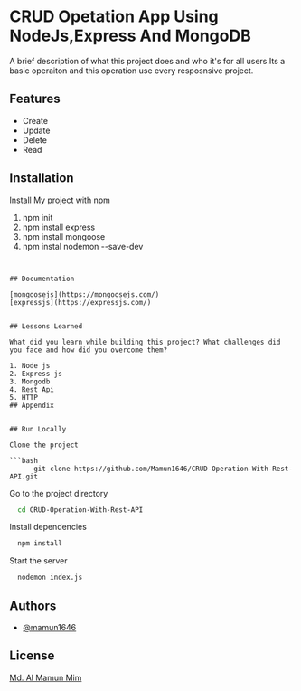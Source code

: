 # CRUD Opetation App Using NodeJs,Express And MongoDB

A brief description of what this project does and who it's for
all users.Its a basic operaiton and this operation use every resposnsive project.

## Features

- Create 
- Update
- Delete
- Read



    
## Installation

Install My project  with npm
  1. npm init
  2. npm install express
  3. npm install mongoose
  3. npm instal  nodemon --save-dev

```
    
 
## Documentation

[mongoosejs](https://mongoosejs.com/)
[expressjs](https://expressjs.com/)


## Lessons Learned

What did you learn while building this project? What challenges did you face and how did you overcome them?

1. Node js
2. Express js
3. Mongodb
4. Rest Api
5. HTTP
## Appendix


## Run Locally

Clone the project

```bash
      git clone https://github.com/Mamun1646/CRUD-Operation-With-Rest-API.git

```

Go to the project directory

```bash
  cd CRUD-Operation-With-Rest-API
```

Install dependencies

```bash
  npm install
```

Start the server

```bash
  nodemon index.js
```

## Authors

- [@mamun1646](https://www.github.com/mamun1646)

## License

[Md. Al Mamun Mim](https://www.linkedin.com/in/almamunmim1611177146/)
